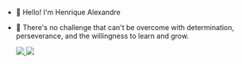 - 👋 Hello! I'm Henrique Alexandre

- 🌱 There's no challenge that can't be overcome with determination, perseverance, and the willingness to learn and grow.

  <a href='[https://www.linkedin.com/in/henrique-alexandre-de-souza-moreeeeno/](https://www.linkedin.com/in/henrique-alexandre-de-souza-moreno/)'><img src="https://img.shields.io/badge/LinkedIn-0077B5?style=for-the-badge&logo=linkedin&logoColor=white" /> <a/>
  <a href='https://www.youtube.com/@UmDevPorAcaso'><img src="https://img.shields.io/badge/YouTube-FF0000?style=for-the-badge&logo=youtube&logoColor=white" /> <a/>

